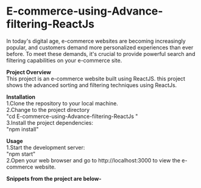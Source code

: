 # E-commerce-using-Advance-filtering-ReactJs
In today's digital age, e-commerce websites are becoming increasingly popular, and customers demand more personalized experiences than ever before. To meet these demands, it's crucial to provide powerful search and filtering capabilities on your e-commerce site. 

<b>Project Overview</b><br>
This project is an e-commerce website built using ReactJS. this project shows the advanced sorting and filtering techniques using ReactJs.<br>

<b>Installation</b><br>
1.Clone the repository to your local machine.<br>
2.Change to the project directory<br>
"cd  E-commerce-using-Advance-filtering-ReactJs "<br>
3.Install the project dependencies:<br>
"npm install"<br>

<b>Usage</b><br>
1.Start the development server:<br>
"npm start"<br>
2.Open your web browser and go to http://localhost:3000 to view the e-commerce website.<br>

<b>Snippets from the project are below-</b><br>

